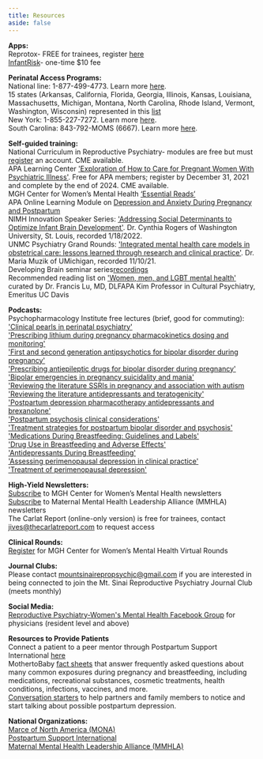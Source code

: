```yaml
---
title: Resources
aside: false
---
```

**Apps:**\
Reprotox- FREE for trainees, register [here](https://www.reprotox.org/join#prop-2)\
[InfantRisk](https://apps.apple.com/us/app/infantrisk-hcp/id449136121)- one-time $10 fee

**Perinatal Access Programs:**\
National line: 1-877-499-4773. Learn more [here](https://www.postpartum.net/professionals/perinatal-psychiatric-consult-line/).\
15 states (Arkansas, California, Florida, Georgia, Illinois, Kansas, Louisiana, Massachusetts, Michigan, Montana, North Carolina, Rhode Island, Vermont, Washington, Wisconsin) represented in this [list](https://www.umassmed.edu/lifeline4moms/Access-Programs/network-members-us/)\
New York: 1-855-227-7272. Learn more [here](https://projectteachny.org/mmh/).\
South Carolina: 843-792-MOMS (6667). Learn more [here](https://muschealth.org/medical-services/womens/reproductive-behavioral-health/moms-impactt).


**Self-guided training:**\
National Curriculum in Reproductive Psychiatry- modules are free but must [register](https://ncrptraining.org/learning-modules/ ) an account. CME available.\
APA Learning Center ['Exploration of How to Care for Pregnant Women With Psychiatric Illness'](https://education.psychiatry.org/diweb/catalog/item/eid/C2100412?_ga=2.111696775.267613355.1639848374-837796321.1639848374&fbclid=IwAR33xdrkQhk036k-27laX8VRjwNo5xaAt-0gIsPgXd0NdBhiT41c9YVDcRQ). Free for APA members; register by December 31, 2021 and complete by the end of 2024. CME available.\
MGH Center for Women’s Mental Health [‘Essential Reads’](https://womensmentalhealth.org/blog/essential-reads/)\
APA Online Learning Module on [Depression and Anxiety During Pregnancy and Postpartum](https://education.psychiatry.org/diweb/catalog/item/eid/C1600403?_ga=2.176933484.894100669.1642097960-945959711.1638928356)\
NIMH Innovation Speaker Series: ['Addressing Social Determinants to Optimize Infant Brain Development'](https://www.youtube.com/watch?v=HfgKhibUsrw). Dr. Cynthia Rogers of Washington University, St. Louis, recorded 1/18/2022.\
UNMC Psychiatry Grand Rounds: ['Integrated mental health care models in obstetrical care: lessons learned through research and clinical practice'](https://echo360.org/media/bb68c9f7-46a0-4b22-aba4-50586afa351c/public). Dr. Maria Muzik of UMichigan, recorded 11/10/21.\
Developing Brain seminar series[recordings](https://developingbrainresearchlaboratory.org/00_Training_Past_Events.html)\
Recommended reading list on ['Women, men, and LGBT mental health'](https://smile.amazon.com/ideas/amzn1.account.AEKBAGFDZAYNMMQXFBHEMSJL6Y7A/1J3ZQVO8F9QAH?ref=idea_share) curated by Dr. Francis Lu, MD, DLFAPA Kim Professor in Cultural Psychiatry, Emeritus UC Davis

**Podcasts:**\
Psychopharmacology Institute free lectures (brief, good for commuting):\
['Clinical pearls in perinatal psychiatry'](https://psychopharmacologyinstitute.com/publication/clinical-pearls-in-perinatal-psychiatry-2571)\
['Prescribing lithium during pregnancy pharmacokinetics dosing and monitoring'](https://psychopharmacologyinstitute.com/section/prescribing-lithium-during-pregnancy-pharmacokinetics-dosing-and-monitoring-2559-4948)\
['First and second generation antipsychotics for bipolar disorder during pregnancy'](https://psychopharmacologyinstitute.com/section/first-and-second-generation-antipsychotics-for-bipolar-disorder-during-pregnancy-2559-4949)\
['Prescribing antiepileptic drugs for bipolar disorder during pregnancy'](https://psychopharmacologyinstitute.com/section/prescribing-antiepileptic-drugs-for-bipolar-disorder-during-pregnancy-valproate-carbamazepine-and-lamotrigine-2559-4950)\
['Bipolar emergencies in pregnancy suicidality and mania'](https://psychopharmacologyinstitute.com/section/bipolar-emergencies-in-pregnancy-suicidality-and-mania-2559-4951)\
['Reviewing the literature SSRIs in pregnancy and association with autism](https://psychopharmacologyinstitute.com/section/reviewing-the-literature-ssris-in-pregnancy-and-association-with-autism-2068-4206)\
['Reviewing the literature antidepressants and teratogenicity'](https://psychopharmacologyinstitute.com/section/reviewing-the-literature-antidepressants-and-teratogenicity-2068-4204)\
['Postpartum depression pharmacotherapy antidepressants and brexanolone'](https://psychopharmacologyinstitute.com/section/postpartum-depression-pharmacotherapy-antidepressants-and-brexanolone-2541-4785)\
['Postpartum psychosis clinical considerations'](https://psychopharmacologyinstitute.com/section/postpartum-psychosis-clinical-considerations-2541-4789)\
['Treatment strategies for postpartum bipolar disorder and psychosis'](https://psychopharmacologyinstitute.com/section/treatment-strategies-for-postpartum-bipolar-disorder-and-psychosis-2541-4790)\
['Medications During Breastfeeding: Guidelines and Labels'](https://psychopharmacologyinstitute.com/section/medications-during-breastfeeding-guidelines-and-labels-2615-5071)\
['Drug Use in Breastfeeding and Adverse Effects'](https://psychopharmacologyinstitute.com/section/drug-use-in-breastfeeding-and-adverse-effects-2615-5073)\
['Antidepressants During Breastfeeding'](https://psychopharmacologyinstitute.com/section/antidepressants-during-breastfeeding-2615-5074)\
['Assessing perimenopausal depression in clinical practice'](https://psychopharmacologyinstitute.com/section/assessing-perimenopausal-depression-in-clinical-practice-2493-4844)\
['Treatment of perimenopausal depression'](https://psychopharmacologyinstitute.com/section/treatment-of-perimenopausal-depression-2493-4845)

**High-Yield Newsletters:**\
[Subscribe](https://womensmentalhealth.org/subscribe/) to MGH Center for Women’s Mental Health newsletters\
[Subscribe](https://www.mmhla.org/mmhla-newsletters/) to Maternal Mental Health Leadership Alliance (MMHLA) newsletters\
The Carlat Report (online-only version) is free for trainees, contact jives@thecarlatreport.com to request access

**Clinical Rounds:**\
[Register](https://womensmentalhealth.org/educational-programs/virtual-rounds-at-the-cwmh/) for MGH Center for Women’s Mental Health Virtual Rounds

**Journal Clubs:**\
Please contact mountsinairepropsychjc@gmail.com if you are interested in being connected to join the Mt. Sinai Reproductive Psychiatry Journal Club (meets monthly)

**Social Media:**\
[Reproductive Psychiatry-Women's Mental Health Facebook Group](https://www.facebook.com/groups/885227871623123) for physicians (resident level and above)

**Resources to Provide Patients**\
Connect a patient to a peer mentor through Postpartum Support International [here](https://www.postpartum.net/get-help/peer-mentor-program/)\
MothertoBaby [fact sheets](https://mothertobaby.org/fact-sheets/) that answer frequently asked questions about many common exposures during pregnancy and breastfeeding, including medications, recreational substances, cosmetic treatments, health conditions, infections, vaccines, and more.\
[Conversation starters](https://www.mcpapformoms.org/Docs/ConvoStarters_SB_Final.pdf) to help partners and family members to notice and start talking about possible postpartum depression. 

**National Organizations:**\
[Marce of North America (MONA)](https://marcenortham.com/)\
[Postpartum Support International](https://www.postpartum.net/)\
[Maternal Mental Health Leadership Alliance (MMHLA)](www.mmhla.org)
